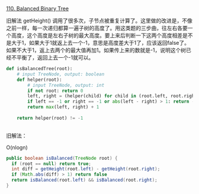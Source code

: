 [110. Balanced Binary Tree](https://leetcode.com/problems/balanced-binary-tree/)

旧解法 getHeight() 调用了很多次，子节点被重复计算了。这里做的改进是，不像之前一样，每一次递归都算一遍子树的高度了。用这类题的三步曲，往左右各要一个高度，这个高度是左右子树的最大高度。要上来后判断一下这两个高度相差是不是大于1，如果大于1就返上去一个-1，意思是高度差大于1了，应该返回false了。如果不大于1，返上去两个的最大值再加1。如果传上来的数就是-1，说明这个树已经不平衡了，返回上去一个-1就可以。

```python
def isBalancedTree(root):
    # input TreeNode, output: boolean
    def helper(root):
        # input TreeNode, output: int
        if not root: return 0
        left, right = (helper(child) for child in (root.left, root.right))
        if left == -1 or right == -1 or abs(left - right) > 1: return -1
        return max(left, right) + 1
    
    return helper(root) != -1
    
```



旧解法：

O(nlogn)

```java
public boolean isBalanced(TreeNode root) {
  if (root == null) return true;
  int diff = getHeight(root.left) - getHeight(root.right);
  if (Math.abs(diff) > 1) return false
  return isBalanced(root.left) && isBalanced(root.right);
}
```

